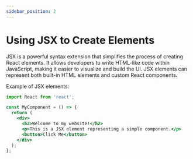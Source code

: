 ```yaml
---
sidebar_position: 2
---
```


# Using JSX to Create Elements

JSX is a powerful syntax extension that simplifies the process of creating React elements. It allows developers to write HTML-like code within JavaScript, making it easier to visualize and build the UI. JSX elements can represent both built-in HTML elements and custom React components.

Example of JSX elements:
```jsx
import React from 'react';

const MyComponent = () => {
  return (
    <div>
      <h2>Welcome to my website!</h2>
      <p>This is a JSX element representing a simple component.</p>
      <button>Click Me</button>
    </div>
  );
};
```
